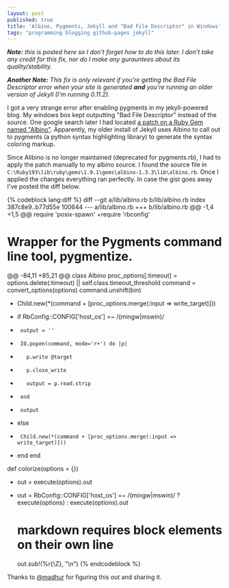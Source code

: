 ```yaml
---
layout: post
published: true
title: 'Albino, Pygments, Jekyll and "Bad File Descriptor" in Windows'
tags: "programming blogging github-pages jekyll"
---
```


_**Note:** this is posted here so I don't forget how to do this later. I don't take any credit for this fix, nor do I make any gurauntees about its quality/stability._

_**Another Note:** This fix is only relevant if you're getting the Bad File Descriptor error when your site is generated **and** you're running an older version of Jekyll (I'm running 0.11.2)._

I got a very strange error after enabling pygments in my jekyll-powered blog. My windows box kept outputting "Bad File Descriptor" instead of the source. One google search later I had located [a patch on a Ruby Gem named "Albino"](https://gist.github.com/madhur/1185645). Apparently, my older install of Jekyll uses Albino to call out to pygments (a python syntax highlighting library) to generate the syntax coloring markup.

Since Alibino is no longer maintained (deprecated for pygments.rb), I had to apply the patch manually to my albino source. I found the source file in `C:\Ruby193\lib\ruby\gems\1.9.1\gems\albino-1.3.3\lib\albino.rb`. Once I applied the changes everything ran perfectly. In case the gist goes away I've posted the diff below.

{% codeblock lang:diff %}
diff --git a/lib/albino.rb b/lib/albino.rb
index 387c8e9..b77d55e 100644
--- a/lib/albino.rb
+++ b/lib/albino.rb
@@ -1,4 +1,5 @@
 require 'posix-spawn'
+require 'rbconfig'

 ##
 # Wrapper for the Pygments command line tool, pygmentize.
@@ -84,11 +85,21 @@ class Albino
     proc_options[:timeout] = options.delete(:timeout) || self.class.timeout_threshold
     command = convert_options(options)
     command.unshift(bin)
-    Child.new(*(command + [proc_options.merge(:input => write_target)]))
+    if RbConfig::CONFIG['host_os'] =~ /(mingw|mswin)/
+      output = ''
+      IO.popen(command, mode='r+') do |p|
+        p.write @target
+        p.close_write
+        output = p.read.strip
+      end
+      output
+    else
+      Child.new(*(command + [proc_options.merge(:input => write_target)]))
+    end
   end

   def colorize(options = {})
-    out = execute(options).out
+    out = RbConfig::CONFIG['host_os'] =~ /(mingw|mswin)/ ? execute(options) : execute(options).out

     # markdown requires block elements on their own line
     out.sub!(%r{</pre></div>\Z}, "</pre>\n</div>")
{% endcodeblock %}

Thanks to [@madhur](https://github.com/madhur) for figuring this out and sharing it.
